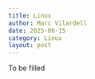 ```yaml
---
title: Linux
author: Marc Vilardell
date: 2025-06-15
category: Linux
layout: post
---
```


To be filled